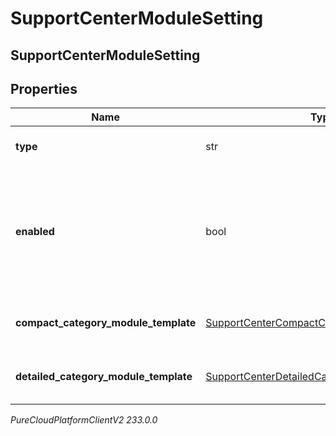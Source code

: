 # SupportCenterModuleSetting

## SupportCenterModuleSetting

## Properties

|Name | Type | Description | Notes|
|------------ | ------------- | ------------- | -------------|
| **type** | str | Screen module type | |
| **enabled** | bool | Whether or not knowledge portal (previously support center) screen module is enabled | |
| **compact_category_module_template** | [SupportCenterCompactCategoryModuleTemplate](SupportCenterCompactCategoryModuleTemplate) | Compact category module template | [optional] |
| **detailed_category_module_template** | [SupportCenterDetailedCategoryModuleTemplate](SupportCenterDetailedCategoryModuleTemplate) | Detailed category module template | [optional] |



_PureCloudPlatformClientV2 233.0.0_

